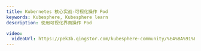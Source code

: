 ```yaml
---
title: Kubernetes 核心实战-可视化操作 Pod
keywords: Kubesphere, Kubesphere learn
description: 使用可视化界面操作 Pod

video:
  videoUrl: https://pek3b.qingstor.com/kubesphere-community/%E4%BA%91%E5%8E%9F%E7%94%9F%E5%AE%9E%E6%88%98/45%E3%80%81Kubernetes-%E6%A0%B8%E5%BF%83%E5%AE%9E%E6%88%98-%E5%8F%AF%E8%A7%86%E5%8C%96%E6%93%8D%E4%BD%9C%E4%B8%8EPod%E7%BB%86%E8%8A%82.mp4
---
```

